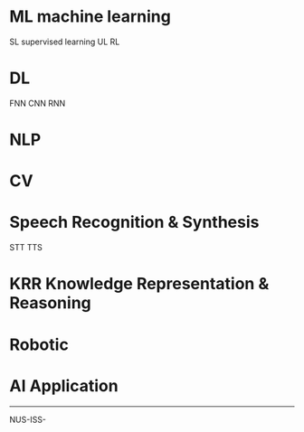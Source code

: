 # ML machine learning
SL supervised learning
UL
RL

# DL
FNN
CNN
RNN

# NLP

# CV

# Speech Recognition &  Synthesis
STT
TTS

# KRR Knowledge Representation & Reasoning

# Robotic

# AI Application

---

NUS-ISS-

